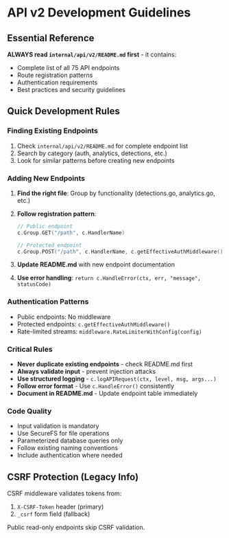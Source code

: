 # API v2 Development Guidelines

## Essential Reference

**ALWAYS read `internal/api/v2/README.md` first** - it contains:

- Complete list of all 75 API endpoints
- Route registration patterns
- Authentication requirements
- Best practices and security guidelines

## Quick Development Rules

### Finding Existing Endpoints

1. Check `internal/api/v2/README.md` for complete endpoint list
2. Search by category (auth, analytics, detections, etc.)
3. Look for similar patterns before creating new endpoints

### Adding New Endpoints

1. **Find the right file**: Group by functionality (detections.go, analytics.go, etc.)
2. **Follow registration pattern**:

   ```go
   // Public endpoint
   c.Group.GET("/path", c.HandlerName)

   // Protected endpoint
   c.Group.POST("/path", c.HandlerName, c.getEffectiveAuthMiddleware())
   ```

3. **Update README.md** with new endpoint documentation
4. **Use error handling**: `return c.HandleError(ctx, err, "message", statusCode)`

### Authentication Patterns

- Public endpoints: No middleware
- Protected endpoints: `c.getEffectiveAuthMiddleware()`
- Rate-limited streams: `middleware.RateLimiterWithConfig(config)`

### Critical Rules

- **Never duplicate existing endpoints** - check README.md first
- **Always validate input** - prevent injection attacks
- **Use structured logging** - `c.logAPIRequest(ctx, level, msg, args...)`
- **Follow error format** - Use `c.HandleError()` consistently
- **Document in README.md** - Update endpoint table immediately

### Code Quality

- Input validation is mandatory
- Use SecureFS for file operations
- Parameterized database queries only
- Follow existing naming conventions
- Include authentication where needed

## CSRF Protection (Legacy Info)

CSRF middleware validates tokens from:

1. `X-CSRF-Token` header (primary)
2. `_csrf` form field (fallback)

Public read-only endpoints skip CSRF validation.
